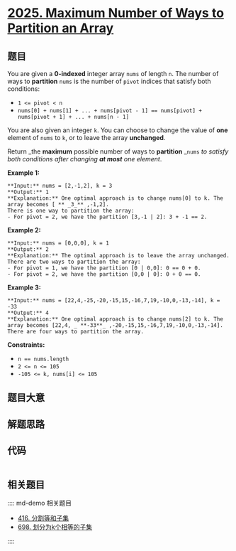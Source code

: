 # [2025. Maximum Number of Ways to Partition an Array](https://leetcode.com/problems/maximum-number-of-ways-to-partition-an-array)

## 题目

You are given a **0-indexed** integer array `nums` of length `n`. The number
of ways to **partition** `nums` is the number of `pivot` indices that satisfy
both conditions:

  * `1 <= pivot < n`
  * `nums[0] + nums[1] + ... + nums[pivot - 1] == nums[pivot] + nums[pivot + 1] + ... + nums[n - 1]`

You are also given an integer `k`. You can choose to change the value of
**one** element of `nums` to `k`, or to leave the array **unchanged**.

Return _the **maximum** possible number of ways to **partition** _`nums` _to
satisfy both conditions after changing **at most** one element_.



**Example 1:**

    
    
    **Input:** nums = [2,-1,2], k = 3
    **Output:** 1
    **Explanation:** One optimal approach is to change nums[0] to k. The array becomes [ ** _3_** ,-1,2].
    There is one way to partition the array:
    - For pivot = 2, we have the partition [3,-1 | 2]: 3 + -1 == 2.
    

**Example 2:**

    
    
    **Input:** nums = [0,0,0], k = 1
    **Output:** 2
    **Explanation:** The optimal approach is to leave the array unchanged.
    There are two ways to partition the array:
    - For pivot = 1, we have the partition [0 | 0,0]: 0 == 0 + 0.
    - For pivot = 2, we have the partition [0,0 | 0]: 0 + 0 == 0.
    

**Example 3:**

    
    
    **Input:** nums = [22,4,-25,-20,-15,15,-16,7,19,-10,0,-13,-14], k = -33
    **Output:** 4
    **Explanation:** One optimal approach is to change nums[2] to k. The array becomes [22,4, _ **-33**_ ,-20,-15,15,-16,7,19,-10,0,-13,-14].
    There are four ways to partition the array.
    



**Constraints:**

  * `n == nums.length`
  * `2 <= n <= 105`
  * `-105 <= k, nums[i] <= 105`


## 题目大意

## 解题思路

## 代码

```javascript

```

## 相关题目

:::: md-demo 相关题目
- [416. 分割等和子集](https://leetcode.com/problems/partition-equal-subset-sum)
- [698. 划分为k个相等的子集](https://leetcode.com/problems/partition-to-k-equal-sum-subsets)

::::
